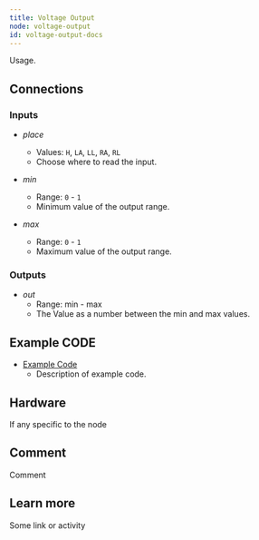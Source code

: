 ```yaml
---
title: Voltage Output
node: voltage-output
id: voltage-output-docs
---
```


Usage.

## Connections

<div class="node-input-list" markdown="block">

### Inputs

- *place*
    - Values: `H`, `LA`, `LL`, `RA`, `RL`
    - Choose where to read the input.

- *min*
    - Range: `0` - `1`
    - Minimum value of the output range.

- *max*
    - Range: `0` - `1`
    - Maximum value of the output range.

</div>

<div class="node-output-list" markdown="block">

### Outputs

- *out*
    - Range: <span class='node-input'>min</span> - <span class='node-input'>max</span>
    - The Value as a number between the <span class='node-input'>min</span> and <span class='node-input'>max</span> values.

</div>

## Example CODE

<div class="node-example-programs" markdown="block">

- [Example Code](http://code.quirkbot.com/program/XXXXXXXXXXXXXXXX "Go to Quirkbot CODE")
    - Description of example code.

</div>

## Hardware
If any specific to the node

## Comment
Comment

## Learn more
Some link or activity
